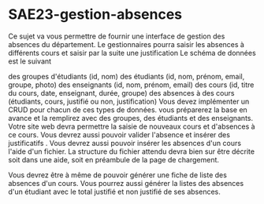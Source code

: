 # SAE23-gestion-absences

Ce sujet va vous permettre de fournir une interface de gestion des absences du département. Le gestionnaires pourra saisir les absences à différents cours et saisir par la suite une justification Le schéma de données est le suivant

des groupes d'étudiants (id, nom)
des étudiants (id, nom, prénom, email, groupe, photo)
des enseignants (id, nom, prénom, email)
des cours (id, titre du cours, date, enseignant, durée, groupe)
des absences à des cours (étudiants, cours, justifié ou non, justification)
Vous devez implémenter un CRUD pour chacun de ces types de données. vous préparerez la base en avance et la remplirez avec des groupes, des étudiants et des enseignants.
Votre site web devra permettre la saisie de nouveaux cours et d'absences à ce cours. Vous devrez aussi pouvoir valider l'absence et insérer des justificatifs . Vous devrez aussi pouvoir insérer les absences d'un cours  l'aide d'un fichier. La structure du fichier attendu devra bien sur être décrite soit dans une aide, soit en préambule de la page de chargement.

Vous devrez être à même de pouvoir générer une fiche de liste des absences d'un cours. Vous pourrez aussi générer la listes des absences d'un étudiant avec le total justifié et non justifié de ses absences. 
